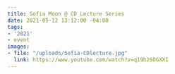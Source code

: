 ```yaml
---
title: Sofia Moon @ CD Lecture Series
date: 2021-05-12 13:12:00 -04:00
tags:
- '2021'
- event
images:
- file: "/uploads/Sofia-CDlecture.jpg"
  link: https://www.youtube.com/watch?v=q19h2SOGXXI
---
```


